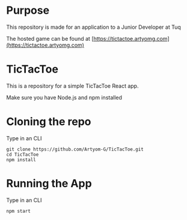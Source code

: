 # Purpose

This repository is made for an application to a Junior Developer at Tuq

The hosted game can be found at [https://tictactoe.artyomg.com](https://tictactoe.artyomg.com)

# TicTacToe

This is a repository for a simple TicTacToe React app.

Make sure you have Node.js and npm installed

# Cloning the repo

Type in an CLI

```
git clone https://github.com/Artyom-G/TicTacToe.git
cd TicTacToe
npm install
```

# Running the App

Type in an CLI 

`npm start`
